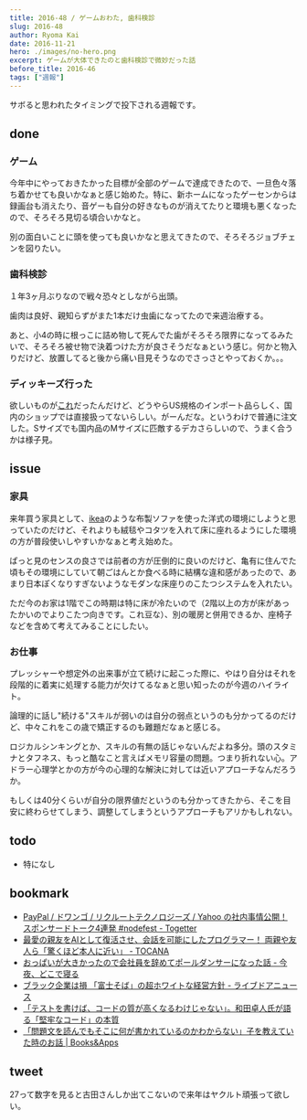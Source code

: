```yaml
---
title: 2016-48 / ゲームおわた, 歯科検診
slug: 2016-48
author: Ryoma Kai
date: 2016-11-21
hero: ./images/no-hero.png
excerpt: ゲームが大体できたのと歯科検診で微妙だった話
before_title: 2016-46
tags: ["週報"]
---
```


サボると思われたタイミングで投下される週報です。

done
----

###  ゲーム

今年中にやっておきたかった目標が全部のゲームで達成できたので、一旦色々落ち着かせても良いかなぁと感じ始めた。特に、新ホームになったゲーセンからは録画台も消えたり、音ゲーも自分の好きなものが消えてたりと環境も悪くなったので、そろそろ見切る頃合いかなと。

別の面白いことに頭を使っても良いかなと思えてきたので、そろそろジョブチェンを図りたい。

###  歯科検診

１年3ヶ月ぶりなので戦々恐々としながら出頭。

歯肉は良好、親知らずがまた1本だけ虫歯になってたので来週治療する。

あと、小4の時に根っこに詰め物して死んでた歯がそろそろ限界になってるみたいで、そろそろ被せ物で決着つけた方が良さそうだなぁという感じ。何かと物入りだけど、放置してると後から痛い目見そうなのでさっさとやっておくか。。。

###  ディッキーズ行った

欲しいものが[これ](http://dickies-jp.com/fs/dickies/mens_shirt/574)だったんだけど、どうやらUS規格のインポート品らしく、国内のショップでは直接扱ってないらしい。がーんだな。というわけで普通に注文した。Sサイズでも国内品のMサイズに匹敵するデカさらしいので、うまく合うかは様子見。

issue
----

###  家具

来年買う家具として、[ikea](http://www.ikea.com/jp/ja/catalog/categories/departments/living_room/10661/)のような布製ソファを使った洋式の環境にしようと思っていたのだけど、それよりも絨毯やコタツを入れて床に座れるようにした環境の方が普段使いしやすいかなぁと考え始めた。

ぱっと見のセンスの良さでは前者の方が圧倒的に良いのだけど、亀有に住んでた頃もその環境にしていて朝ごはんとか食べる時に結構な違和感があったので、あまり日本ぽくなりすぎないようなモダンな床座りのこたつシステムを入れたい。

ただ今のお家は1階でこの時期は特に床が冷たいので（2階以上の方が床があったかいのでよりこたつ向きです。これ豆な）、別の暖房と併用できるか、座椅子などを含めて考えてみることにしたい。

###  お仕事

プレッシャーや想定外の出来事が立て続けに起こった際に、やはり自分はそれを段階的に着実に処理する能力が欠けてるなぁと思い知ったのが今週のハイライト。

論理的に話し"続ける"スキルが弱いのは自分の弱点というのも分かってるのだけど、中々これをこの歳で矯正するのも難題だなぁと感じる。

ロジカルシンキングとか、スキルの有無の話じゃないんだよね多分。頭のスタミナとタフネス、もっと酷なこと言えばメモリ容量の問題。つまり折れない心。アドラー心理学とかの方が今の心理的な解決に対しては近いアプローチなんだろうか。

もしくは40分くらいが自分の限界値だというのも分かってきたから、そこを目安に終わらせてしまう、調整してしまうというアプローチもアリかもしれない。

todo
----

- 特になし

bookmark
----

- [PayPal / ドワンゴ / リクルートテクノロジーズ / Yahoo の社内事情公開！ スポンサードトーク4連発 #nodefest - Togetter](https://togetter.com/li/1048061)
- [最愛の親友をAIとして復活させ、会話を可能にしたプログラマー！ 両親や友人ら「驚くほど本人に近い」 - TOCANA](https://tocana.jp/2016/11/post_11424_entry.html)
- [おっぱいが大きかったので会社員を辞めてポールダンサーになった話 - 今夜、どこで寝る](http://www.dokodeneru.com/entry/2016/11/14/153949)
- [ブラック企業は損 「富士そば」の超ホワイトな経営方針 - ライブドアニュース](https://news.livedoor.com/article/detail/12283459/)
- [「テストを書けば、コードの質が高くなるわけじゃない」。和田卓人氏が語る「堅牢なコード」の本質](https://freelance.levtech.jp/guide/detail/78/)
- [「問題文を読んでもそこに何が書かれているのかわからない」子を教えていた時のお話 | Books&Apps](https://blog.tinect.jp/?p=33408)

tweet
----

27って数字を見ると古田さんしか出てこないので来年はヤクルト頑張って欲しい。

<Tweet tweetLink="https://twitter.com/legnoh/status/797479173300174849" align="center" />
